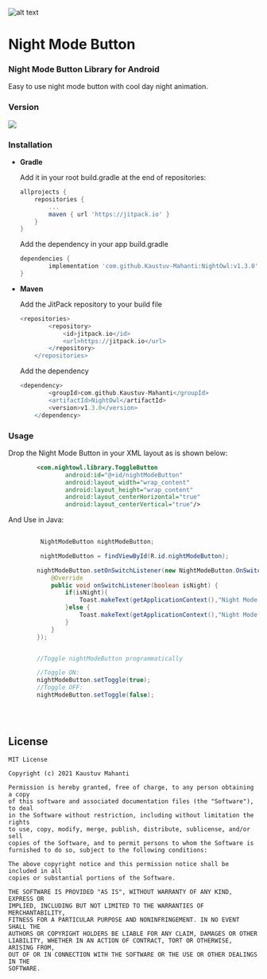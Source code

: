 ![alt text](https://drive.google.com/uc?id=142Tvn8Elm6oECxlrxuk1JP8xIbELrow_)

# Night Mode Button

### Night Mode Button Library for Android

Easy to use night mode button with cool day night animation.

  ### Version
[![](https://jitpack.io/v/Kaustuv-Mahanti/NightOwl.svg)](https://jitpack.io/#Kaustuv-Mahanti/NightOwl)

### Installation

* **Gradle**

	Add it in your root build.gradle at the end of repositories:
	```gradle
  allprojects {
  		repositories {
  			...
  			maven { url 'https://jitpack.io' }
  		}
  	}
	```

	Add the dependency in your app build.gradle
	```gradle
  dependencies {
  	        implementation 'com.github.Kaustuv-Mahanti:NightOwl:v1.3.0'
  	}
	```

* **Maven**

	Add the JitPack repository to your build file
	```gradle
	<repositories>
    		<repository>
    		    <id>jitpack.io</id>
    		    <url>https://jitpack.io</url>
    		</repository>
    	</repositories>
	```

	Add the dependency
	```gradle
  	<dependency>
    	    <groupId>com.github.Kaustuv-Mahanti</groupId>
    	    <artifactId>NightOwl</artifactId>
    	    <version>v1.3.0</version>
    	</dependency>
	```
  
### Usage

Drop the Night Mode Button in your XML layout as is shown below:
```xml
    	<com.nightowl.library.ToggleButton
    	        android:id="@+id/nightModeButton"
        		android:layout_width="wrap_content"
        		android:layout_height="wrap_content"
        		android:layout_centerHorizontal="true"
        		android:layout_centerVertical="true"/>

```
And Use in Java:
```java
        
         NightModeButton nightModeButton;

         nightModeButton = findViewById(R.id.nightModeButton);

        nightModeButton.setOnSwitchListener(new NightModeButton.OnSwitchListener() {
            @Override
            public void onSwitchListener(boolean isNight) {
                if(isNight){
                    Toast.makeText(getApplicationContext(),"Night Mode On",Toast.LENGTH_SHORT).show();
                }else {
                    Toast.makeText(getApplicationContext(),"Night Mode Off",Toast.LENGTH_SHORT).show();
                }
            }
        });


        //Toggle nightModeButton programmatically

        //Toggle ON:
        nightModeButton.setToggle(true);
        //Toggle OFF:
        nightModeButton.setToggle(false);
        

        
```

## License

```
MIT License

Copyright (c) 2021 Kaustuv Mahanti

Permission is hereby granted, free of charge, to any person obtaining a copy
of this software and associated documentation files (the "Software"), to deal
in the Software without restriction, including without limitation the rights
to use, copy, modify, merge, publish, distribute, sublicense, and/or sell
copies of the Software, and to permit persons to whom the Software is
furnished to do so, subject to the following conditions:

The above copyright notice and this permission notice shall be included in all
copies or substantial portions of the Software.

THE SOFTWARE IS PROVIDED "AS IS", WITHOUT WARRANTY OF ANY KIND, EXPRESS OR
IMPLIED, INCLUDING BUT NOT LIMITED TO THE WARRANTIES OF MERCHANTABILITY,
FITNESS FOR A PARTICULAR PURPOSE AND NONINFRINGEMENT. IN NO EVENT SHALL THE
AUTHORS OR COPYRIGHT HOLDERS BE LIABLE FOR ANY CLAIM, DAMAGES OR OTHER
LIABILITY, WHETHER IN AN ACTION OF CONTRACT, TORT OR OTHERWISE, ARISING FROM,
OUT OF OR IN CONNECTION WITH THE SOFTWARE OR THE USE OR OTHER DEALINGS IN THE
SOFTWARE.
```
